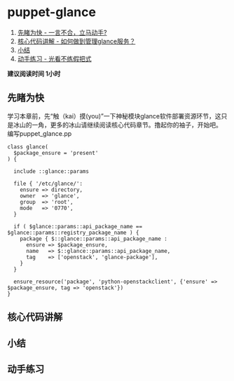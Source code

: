 # puppet-glance

1. [先睹为快 - 一言不合，立马动手?](#先睹为快)
2. [核心代码讲解 - 如何做到管理glance服务？](#核心代码讲解)
3. [小结](##小结)
4. [动手练习 - 光看不练假把式](##动手练习)

**建议阅读时间 1小时**
## 先睹为快
学习本章前，先“触（kai）摸(you)”一下神秘模块glance软件部署资源环节，这只是冰山的一角，更多的冰山请继续阅读核心代码章节。撸起你的袖子，开始吧。
编写puppet_glance.pp
```puppet
class glance(
  $package_ensure = 'present'
) {

  include ::glance::params

  file { '/etc/glance/':
    ensure => directory,
    owner  => 'glance',
    group  => 'root',
    mode   => '0770',
  }

  if ( $glance::params::api_package_name == $glance::params::registry_package_name ) {
    package { $::glance::params::api_package_name :
      ensure => $package_ensure,
      name   => $::glance::params::api_package_name,
      tag    => ['openstack', 'glance-package'],
    }
  }

  ensure_resource('package', 'python-openstackclient', {'ensure' => $package_ensure, tag => 'openstack'})
}
```


## 核心代码讲解

## 小结

## 动手练习